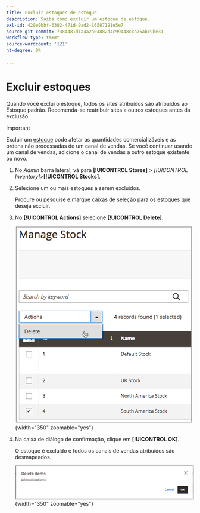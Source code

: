 ```yaml
---
title: Excluir estoques de estoque
description: Saiba como excluir um estoque de estoque.
exl-id: 420e0bbf-6382-471d-9ad2-16587191e5e7
source-git-commit: 7384481d1a4a2a04882d4c99448cca75abc9be31
workflow-type: tm+mt
source-wordcount: '121'
ht-degree: 0%

---
```


# Excluir estoques

Quando você exclui o estoque, todos os sites atribuídos são atribuídos ao Estoque padrão. Recomenda-se reatribuir sites a outros estoques antes da exclusão.

>[!IMPORTANT]
>
>Excluir um [estoque](stocks-manage.md) pode afetar as quantidades comercializáveis e as ordens não processadas de um canal de vendas. Se você continuar usando um canal de vendas, adicione o canal de vendas a outro estoque existente ou novo.

1. No _Admin_ barra lateral, vá para **[!UICONTROL Stores]** > _[!UICONTROL Inventory]_>**[!UICONTROL Stocks]**.

1. Selecione um ou mais estoques a serem excluídos.

   Procure ou pesquise e marque caixas de seleção para os estoques que deseja excluir.

1. No **[!UICONTROL Actions]** selecione **[!UICONTROL Delete]**.

   ![Selecione Excluir no menu Ações](assets/inventory-stock-delete.png){width="350" zoomable="yes"}

1. Na caixa de diálogo de confirmação, clique em **[!UICONTROL OK]**.

   O estoque é excluído e todos os canais de vendas atribuídos são desmapeados.

   ![Mensagem de verificação de exclusão de estoque](assets/inventory-stock-delete-confirm.png){width="350" zoomable="yes"}
